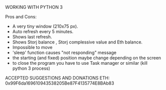 WORKING WITH PYTHON 3


Pros and Cons:
- A very tiny window (210x75 px).
- Auto refresh every 5 minutes.
- Shows last refresh.
- Shows Storj balance , Storj complessive value and Eth balance.
- Impossible to move
- 'sleep' function causes "not responding" message
- the starting (and fixed) position maybe change depending on the screen
- to close the program you have to use Task manager or similar (kill python 3 process)


ACCEPTED SUGGESTIONS AND DONATIONS
ETH: 0x99F6da169610943538205Be87F4135774E8BAb83

